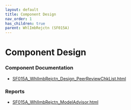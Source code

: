 ```yaml
---
layout: default
title: Component Design
nav_order: 1
has_children: true
parent: WhlImbRejctn (SF015A)
---
```

# Component Design
### Component Documentation

- [SF015A_WhlImbRejctn_Design_PeerReviewChkList.html](Doc/SF015A_WhlImbRejctn_Design_PeerReviewChkList.html)

### Reports

- [SF015A_WhlImbRejctn_ModelAdvisor.html](Reports/SF015A_WhlImbRejctn_ModelAdvisor.html)

